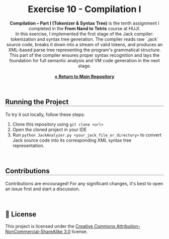 <div align="center">
  <h1 align="center" style="border-bottom: none"><b>Exercise 10</b> - Compilation I</h1>

  <p align="center">
<b>Compilation – Part I (Tokenizer & Syntax Tree)</b> is the tenth assignment I completed in the <b>From Nand to Tetris</b> course at HUJI.
<br>
In this exercise, I implemented the first stage of the Jack compiler: tokenization and syntax tree generation. The compiler reads raw `.jack` source code, breaks it down into a stream of valid tokens, and produces an XML-based parse tree representing the program's grammatical structure.
<br>
This part of the compiler ensures proper syntax recognition and lays the foundation for full semantic analysis and VM code generation in the next stage.
<br><br>
    <a href="https://github.com/ShayMorad/Nand2Tetris"><strong>« Return to Main Repository</strong></a>
    <br>
  </p>
</div>

<br>

<div align="left">
  <h2 align="left" style="border-bottom: 1px solid gray">Running the Project</h2>

  <p>To try it out locally, follow these steps:</p>
  <ol align="left">
    <li>Clone this repository using <code>git clone &lt;url&gt;</code></li>
    <li>Open the cloned project in your IDE</li>
    <li>Run <code>python JackAnalyzer.py &lt;your_jack_file_or_directory&gt;</code> to convert Jack source code into its corresponding XML syntax tree representation.</li>
  </ol>
</div>

<br>

<div align="left">
  <h2 align="left" style="border-bottom: 1px solid gray">Contributions</h2>

  <p align="left">
    Contributions are encouraged! For any significant changes, it's best to open an issue first and start a discussion.
  </p>
</div>

<br>

## 📄 License

This project is licensed under the [Creative Commons Attribution-NonCommercial-ShareAlike 3.0](https://creativecommons.org/licenses/by-nc-sa/3.0/) license.
